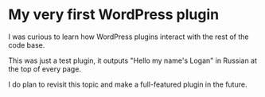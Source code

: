 # My very first WordPress plugin

I was curious to learn how WordPress plugins interact with the rest of the code base.

This was just a test plugin, it outputs "Hello my name's Logan" in Russian at the top of every page. 

I do plan to revisit this topic and make a full-featured plugin in the future.


